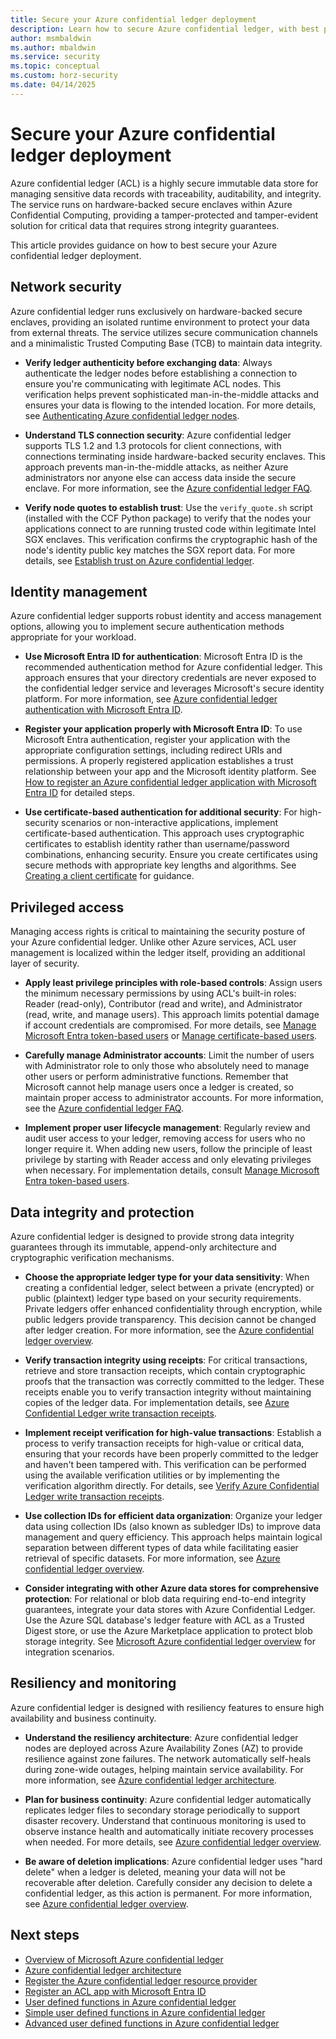```yaml
---
title: Secure your Azure confidential ledger deployment
description: Learn how to secure Azure confidential ledger, with best practices for authentication, data integrity, and access controls.
author: msmbaldwin
ms.author: mbaldwin
ms.service: security
ms.topic: conceptual
ms.custom: horz-security
ms.date: 04/14/2025
---
```


# Secure your Azure confidential ledger deployment

Azure confidential ledger (ACL) is a highly secure immutable data store for managing sensitive data records with traceability, auditability, and integrity. The service runs on hardware-backed secure enclaves within Azure Confidential Computing, providing a tamper-protected and tamper-evident solution for critical data that requires strong integrity guarantees.

This article provides guidance on how to best secure your Azure confidential ledger deployment.

## Network security

Azure confidential ledger runs exclusively on hardware-backed secure enclaves, providing an isolated runtime environment to protect your data from external threats. The service utilizes secure communication channels and a minimalistic Trusted Computing Base (TCB) to maintain data integrity.

- **Verify ledger authenticity before exchanging data**: Always authenticate the ledger nodes before establishing a connection to ensure you're communicating with legitimate ACL nodes. This verification helps prevent sophisticated man-in-the-middle attacks and ensures your data is flowing to the intended location. For more details, see [Authenticating Azure confidential ledger nodes](authenticate-ledger-nodes.md).

- **Understand TLS connection security**: Azure confidential ledger supports TLS 1.2 and 1.3 protocols for client connections, with connections terminating inside hardware-backed security enclaves. This approach prevents man-in-the-middle attacks, as neither Azure administrators nor anyone else can access data inside the secure enclave. For more information, see the [Azure confidential ledger FAQ](faq.yml).

- **Verify node quotes to establish trust**: Use the `verify_quote.sh` script (installed with the CCF Python package) to verify that the nodes your applications connect to are running trusted code within legitimate Intel SGX enclaves. This verification confirms the cryptographic hash of the node's identity public key matches the SGX report data. For more details, see [Establish trust on Azure confidential ledger](verify-node-quotes.md).

## Identity management

Azure confidential ledger supports robust identity and access management options, allowing you to implement secure authentication methods appropriate for your workload.

- **Use Microsoft Entra ID for authentication**: Microsoft Entra ID is the recommended authentication method for Azure confidential ledger. This approach ensures that your directory credentials are never exposed to the confidential ledger service and leverages Microsoft's secure identity platform. For more information, see [Azure confidential ledger authentication with Microsoft Entra ID](authentication-azure-ad.md).

- **Register your application properly with Microsoft Entra ID**: To use Microsoft Entra authentication, register your application with the appropriate configuration settings, including redirect URIs and permissions. A properly registered application establishes a trust relationship between your app and the Microsoft identity platform. See [How to register an Azure confidential ledger application with Microsoft Entra ID](register-application.md) for detailed steps.

- **Use certificate-based authentication for additional security**: For high-security scenarios or non-interactive applications, implement certificate-based authentication. This approach uses cryptographic certificates to establish identity rather than username/password combinations, enhancing security. Ensure you create certificates using secure methods with appropriate key lengths and algorithms. See [Creating a client certificate](create-client-certificate.md) for guidance.

## Privileged access

Managing access rights is critical to maintaining the security posture of your Azure confidential ledger. Unlike other Azure services, ACL user management is localized within the ledger itself, providing an additional layer of security.

- **Apply least privilege principles with role-based controls**: Assign users the minimum necessary permissions by using ACL's built-in roles: Reader (read-only), Contributor (read and write), and Administrator (read, write, and manage users). This approach limits potential damage if account credentials are compromised. For more details, see [Manage Microsoft Entra token-based users](manage-azure-ad-token-based-users.md) or [Manage certificate-based users](manage-certificate-based-users.md).

- **Carefully manage Administrator accounts**: Limit the number of users with Administrator role to only those who absolutely need to manage other users or perform administrative functions. Remember that Microsoft cannot help manage users once a ledger is created, so maintain proper access to administrator accounts. For more information, see the [Azure confidential ledger FAQ](faq.yml).

- **Implement proper user lifecycle management**: Regularly review and audit user access to your ledger, removing access for users who no longer require it. When adding new users, follow the principle of least privilege by starting with Reader access and only elevating privileges when necessary. For implementation details, consult [Manage Microsoft Entra token-based users](manage-azure-ad-token-based-users.md).

## Data integrity and protection

Azure confidential ledger is designed to provide strong data integrity guarantees through its immutable, append-only architecture and cryptographic verification mechanisms.

- **Choose the appropriate ledger type for your data sensitivity**: When creating a confidential ledger, select between a private (encrypted) or public (plaintext) ledger type based on your security requirements. Private ledgers offer enhanced confidentiality through encryption, while public ledgers provide transparency. This decision cannot be changed after ledger creation. For more information, see the [Azure confidential ledger overview](overview.md).

- **Verify transaction integrity using receipts**: For critical transactions, retrieve and store transaction receipts, which contain cryptographic proofs that the transaction was correctly committed to the ledger. These receipts enable you to verify transaction integrity without maintaining copies of the ledger data. For implementation details, see [Azure Confidential Ledger write transaction receipts](write-transaction-receipts.md).

- **Implement receipt verification for high-value transactions**: Establish a process to verify transaction receipts for high-value or critical data, ensuring that your records have been properly committed to the ledger and haven't been tampered with. This verification can be performed using the available verification utilities or by implementing the verification algorithm directly. For details, see [Verify Azure Confidential Ledger write transaction receipts](verify-write-transaction-receipts.md).

- **Use collection IDs for efficient data organization**: Organize your ledger data using collection IDs (also known as subledger IDs) to improve data management and query efficiency. This approach helps maintain logical separation between different types of data while facilitating easier retrieval of specific datasets. For more information, see [Azure confidential ledger overview](overview.md).

- **Consider integrating with other Azure data stores for comprehensive protection**: For relational or blob data requiring end-to-end integrity guarantees, integrate your data stores with Azure Confidential Ledger. Use the Azure SQL database's ledger feature with ACL as a Trusted Digest store, or use the Azure Marketplace application to protect blob storage integrity. See [Microsoft Azure confidential ledger overview](overview.md) for integration scenarios.

## Resiliency and monitoring

Azure confidential ledger is designed with resiliency features to ensure high availability and business continuity.

- **Understand the resiliency architecture**: Azure confidential ledger nodes are deployed across Azure Availability Zones (AZ) to provide resilience against zone failures. The network automatically self-heals during zone-wide outages, helping maintain service availability. For more information, see [Azure confidential ledger architecture](architecture.md).

- **Plan for business continuity**: Azure confidential ledger automatically replicates ledger files to secondary storage periodically to support disaster recovery. Understand that continuous monitoring is used to observe instance health and automatically initiate recovery processes when needed. For more details, see [Azure confidential ledger overview](overview.md).

- **Be aware of deletion implications**: Azure confidential ledger uses "hard delete" when a ledger is deleted, meaning your data will not be recoverable after deletion. Carefully consider any decision to delete a confidential ledger, as this action is permanent. For more information, see [Azure confidential ledger overview](overview.md).

## Next steps

- [Overview of Microsoft Azure confidential ledger](overview.md)
- [Azure confidential ledger architecture](architecture.md)
- [Register the Azure confidential ledger resource provider](register-ledger-resource-provider.md)
- [Register an ACL app with Microsoft Entra ID](register-application.md)
- [User defined functions in Azure confidential ledger](server-side-programming.md)
- [Simple user defined functions in Azure confidential ledger](user-defined-functions.md)
- [Advanced user defined functions in Azure confidential ledger](user-defined-endpoints.md)